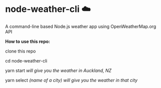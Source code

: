 # node-weather-cli ☁️

A command-line based Node.js weather app using OpenWeatherMap.org API 

**How to use this repo:**

clone this repo

cd node-weather-cli

yarn start 
*will give you the weather in Auckland, NZ*

yarn select *(name of a city) will give you the weather in that city*
